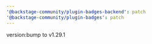 ```yaml
---
'@backstage-community/plugin-badges-backend': patch
'@backstage-community/plugin-badges': patch
---
```


version:bump to v1.29.1
